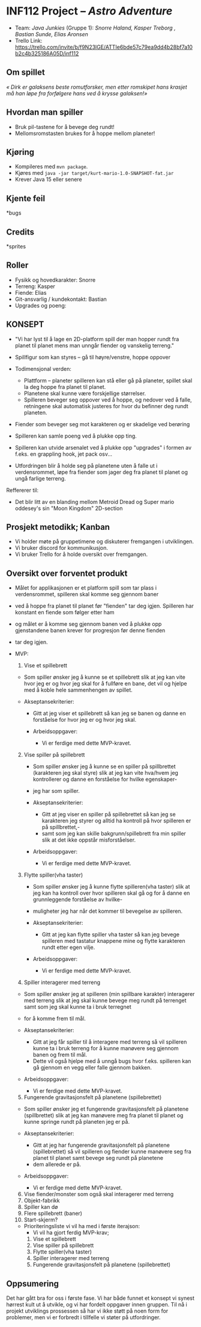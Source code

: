 # INF112 Project – *Astro Adventure*

* Team: *Java Junkies* (Gruppe 1): *Snorre Haland, Kasper Treborg , Bastian Sunde, Elias Aronsen*
* Trello Link: https://trello.com/invite/b/f9N23lGE/ATTIe6bde57c79ea9dd4b28bf7a10b2c4b325186A05D/inf112

## Om spillet
*« Dirk er galaksens beste romutforsker, men etter romskipet hans krasjet må han løpe fra forfølgere hans ved å krysse galaksen!»*

## Hvordan man spiller
* Bruk pil-tastene for å bevege deg rundt!
* Mellomsromstasten brukes for å hoppe mellom planeter!

## Kjøring
* Kompileres med `mvn package`.
* Kjøres med `java -jar target/kurt-mario-1.0-SNAPSHOT-fat.jar`
* Krever Java 15 eller senere

## Kjente feil
*bugs

## Credits
*sprites


## Roller

* Fysikk og hovedkarakter: Snorre
* Terreng: Kasper
* Fiende: Elias
* Git-ansvarlig / kundekontakt: Bastian
* Upgrades og poeng: 




## KONSEPT
* "Vi har lyst til å lage en 2D-platform spill der man hopper rundt fra planet til planet mens man unngår fiender og vanskelig       terreng."


* Spillfigur som kan styres – gå til høyre/venstre, hoppe oppover
* Todimensjonal verden:
    * Plattform – planeter spilleren kan stå eller gå på planeter, spillet skal la deg hoppe fra planet til planet.
    * Planetene skal kunne være forskjellige størrelser.
    * Spilleren beveger seg oppover ved å hoppe, og nedover ved å falle, retningene skal automatisk justeres for hvor du befinner deg rundt planeten.
* Fiender som beveger seg mot karakteren og er skadelige ved berøring
* Spilleren kan samle poeng ved å plukke opp ting.
* Spilleren kan utvide arsenalet ved å plukke opp "upgrades" i formen av f.eks. en grappling hook, jet pack osv...
* Utfordringen blir å holde seg på planetene uten å falle ut i verdensrommet, løpe fra fiender som jager deg fra planet til planet og ungå farlige terreng.

Reffererer til:
* Det blir litt av en blanding mellom Metroid Dread og Super mario oddesey's sin "Moon Kingdom" 2D-section



## Prosjekt metodikk; Kanban
* Vi holder møte på gruppetimene og diskuterer fremgangen i utviklingen.
* Vi bruker discord for kommunikusjon.
* Vi bruker Trello for å holde oversikt over fremgangen.


## Oversikt over forventet produkt
* Målet for applikasjonen er et platform spill som tar plass i verdensrommet, spilleren skal komme seg gjennom baner
* ved å hoppe fra planet til planet før "fienden" tar deg igjen. Spilleren har konstant en fiende som følger etter ham
* og målet er å komme seg gjennom banen ved å plukke opp gjenstandene banen krever for progresjon før denne fienden
* tar deg igjen.

* MVP:
  1. Vise et spillebrett
    * Som spiller ønsker jeg å kunne se et spillebrett slik at jeg kan vite hvor jeg er og hvor jeg skal for å fullføre en bane, det vil og hjelpe med å koble hele sammenhengen av spillet.
    
    * Akseptansekriterier:
      * Gitt at jeg viser et spillebrett så kan jeg se banen og danne en forståelse for hvor jeg er og hvor jeg skal.

      * Arbeidsoppgaver:
        * Vi er ferdige med dette MVP-kravet.
  
  2. Vise spiller på spillebrett
     * Som spiller ønsker jeg å kunne se en spiller på spillbrettet (karakteren jeg skal styre) slik at jeg kan vite hva/hvem jeg kontrollerer og danne en forståelse for hvilke egenskaper- 
     * jeg har som spiller.

     * Akseptansekriterier:
       * Gitt at jeg viser en spiller på spillebrettet så kan jeg se karakteren jeg styrer og alltid ha kontroll på hvor spilleren er på spillbrettet,- 
       * samt som jeg kan skille bakgrunn/spillebrett fra min spiller slik at det ikke oppstår misforståelser.

     * Arbeidsoppgaver:
       * Vi er ferdige med dette MVP-kravet.

  3. Flytte spiller(vha taster)
     * Som spiller ønsker jeg å kunne flytte spilleren(vha taster) slik at jeg kan ha kontroll over hvor spilleren skal gå og for å danne en grunnleggende forståelse av hvilke- 
     * muligheter jeg har når det kommer til bevegelse av spilleren.

     * Akseptansekriterier:
       * Gitt at jeg kan flytte spiller vha taster så kan jeg bevege spilleren med tastatur knappene mine og flytte karakteren rundt etter egen vilje.

     * Arbeidsoppgaver:
       * Vi er ferdige med dette MVP-kravet.

  4. Spiller interagerer med terreng
    * Som spiller ønsker jeg at spilleren (min spillbare karakter) interagerer med terreng slik at jeg skal kunne bevege meg rundt på terrenget samt som jeg skal kunne ta i bruk terregnet
    * for å komme frem til mål.
  
    * Akseptansekriterier:
      * Gitt at jeg får spiller til å interagere med terreng så vil spilleren kunne ta i bruk terreng for å kunne manøvere seg gjennom banen og frem til mål.
      * Dette vil også hjelpe med å unngå bugs hvor f.eks. spilleren kan gå gjennom en vegg eller falle gjennom bakken.

    * Arbeidsoppgaver:
      * Vi er ferdige med dette MVP-kravet.

  5. Fungerende gravitasjonsfelt på planetene (spillebrettet)
    * Som spiller ønsker jeg et fungerende gravitasjonsfelt på planetene (spillbrettet) slik at jeg kan manøvere meg fra planet til planet og kunne springe rundt på planeten jeg er på.

    * Akseptansekriterier:
      * Gitt at jeg har fungerende gravitasjonsfelt på planetene (spillebrettet) så vil spilleren og fiender kunne manøvere seg fra planet til planet samt bevege seg rundt på planetene
      * dem allerede er på.

    * Arbeidsoppgaver:
      * Vi er ferdige med dette MVP-kravet.

  6. Vise fiender/monster som også skal interagerer med terreng
  7. Objekt-fabrikk
  8. Spiller kan dø
  9. Flere spillebrett (baner)
  10. Start-skjerm?

  * Prioriteringsliste vi vil ha med i første iterajson:
    * Vi vil ha gjort ferdig MVP-krav;
    1. Vise et spillebrett
    2. Vise spiller på spillebrett
    3. Flytte spiller(vha taster)
    4. Spiller interagerer med terreng
    5. Fungerende gravitasjonsfelt på planetene (spillebrettet)
    
## Oppsumering
 Det har gått bra for oss i første fase. Vi har både funnet et konsept vi synest hørrest kult ut å utvikle, og vi har fordelt oppgaver innen gruppen. Til nå i projekt utviklings prossessen så har vi ikke støtt på noen form for problemer, men vi er forbredt i tillfelle vi støter på utfordringer.
